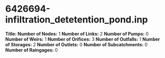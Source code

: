 # 6426694-infiltration_detetention_pond.inp
**Title:** 
**Number of Nodes:** 1
**Number of Links:** 2
**Number of Pumps:** 0
**Number of Weirs:** 1
**Number of Orifices:** 3
**Number of Outfalls:** 1
**Number of Storages:** 2
**Number of Outlets:** 0
**Number of Subcatchments:** 0
**Number of Raingages:** 0
